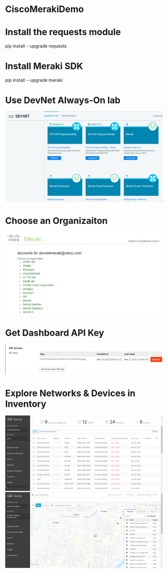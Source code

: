 # CiscoMerakiDemo

# Install the requests module
pip install --upgrade requests

# Install Meraki SDK
pip install --upgrade meraki

# Use DevNet Always-On lab 
![Screenshot](https://github.com/alimo7amed93/CiscoMerakiDemo/blob/main/Picture1.png)

# Choose an Organizaiton 
![Screenshot](https://github.com/alimo7amed93/CiscoMerakiDemo/blob/main/Picture2.png)

# Get Dashboard API Key
![Screenshot](https://github.com/alimo7amed93/CiscoMerakiDemo/blob/main/Picture3.png)

# Explore Networks & Devices in Inventory
![Screenshot](https://github.com/alimo7amed93/CiscoMerakiDemo/blob/main/Picture4.png)
![Screenshot](https://github.com/alimo7amed93/CiscoMerakiDemo/blob/main/Picture5.png)
